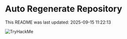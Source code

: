 # Auto Regenerate Repository

This README was last updated: 2025-09-15 11:22:13

 ![TryHackMe](https://tryhackme.com/badge/533634)